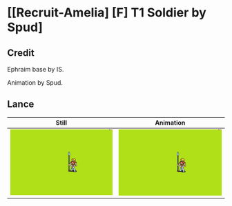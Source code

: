 # [\[Recruit-Amelia\] \[F\] T1 Soldier by Spud]

## Credit

Ephraim base by IS.

Animation by Spud.

## Lance

| Still | Animation |
| :---: | :-------: |
| ![Lance still](./Lance_000.png) | ![Lance animation](./Lance.gif) |
